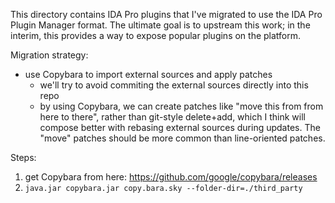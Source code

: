 This directory contains IDA Pro plugins that I've migrated to use the IDA Pro Plugin Manager format.
The ultimate goal is to upstream this work;
 in the interim, this provides a way to expose popular plugins on the platform.

Migration strategy:
  - use Copybara to import external sources and apply patches
    - we'll try to avoid commiting the external sources directly into this repo
    - by using Copybara, we can create patches like "move this from from here to there",
      rather than git-style delete+add, which I think will compose better with rebasing external sources during updates.
      The "move" patches should be more common than line-oriented patches.


Steps:
  1. get Copybara from here: https://github.com/google/copybara/releases
  2. `java.jar copybara.jar copy.bara.sky --folder-dir=./third_party`
